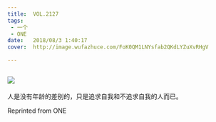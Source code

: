 ```yaml
---
title:	VOL.2127
tags:
 - 一个
 - ONE
date:	2018/08/3 1:40:17
cover:	http://image.wufazhuce.com/FoK0QM1LNYsfab2QKdLYZuXvRHgV

---
```

![](http://image.wufazhuce.com/FoK0QM1LNYsfab2QKdLYZuXvRHgV)
---

人是没有年龄的差别的，只是追求自我和不追求自我的人而已。
 
Reprinted from ONE
